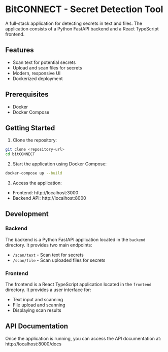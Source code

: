 # BitCONNECT - Secret Detection Tool

A full-stack application for detecting secrets in text and files. The application consists of a Python FastAPI backend and a React TypeScript frontend.

## Features

- Scan text for potential secrets
- Upload and scan files for secrets
- Modern, responsive UI
- Dockerized deployment

## Prerequisites

- Docker
- Docker Compose

## Getting Started

1. Clone the repository:
```bash
git clone <repository-url>
cd bitCONNECT
```

2. Start the application using Docker Compose:
```bash
docker-compose up --build
```

3. Access the application:
- Frontend: http://localhost:3000
- Backend API: http://localhost:8000

## Development

### Backend
The backend is a Python FastAPI application located in the `backend` directory. It provides two main endpoints:
- `/scan/text` - Scan text for secrets
- `/scan/file` - Scan uploaded files for secrets

### Frontend
The frontend is a React TypeScript application located in the `frontend` directory. It provides a user interface for:
- Text input and scanning
- File upload and scanning
- Displaying scan results

## API Documentation
Once the application is running, you can access the API documentation at:
http://localhost:8000/docs 